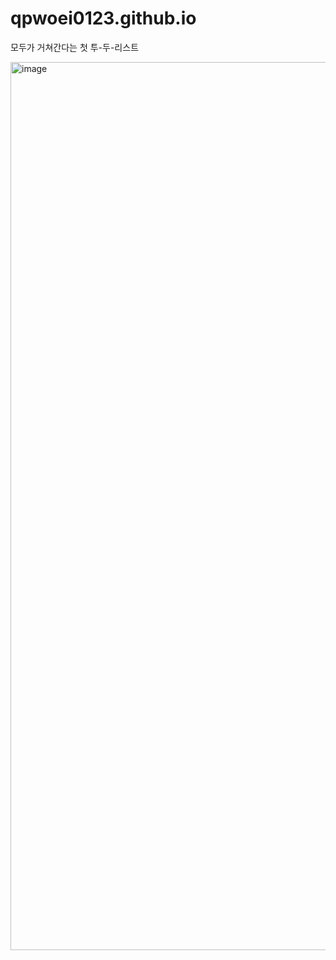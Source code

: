 # qpwoei0123.github.io
모두가 거쳐간다는 첫 투-두-리스트

<img width="1421" alt="image" src="https://github.com/qpwoei0123/qpwoei0123.github.io/assets/85989215/8bc07b5e-41cb-4059-b718-d5318b39d119">
